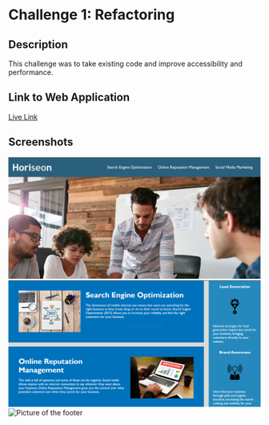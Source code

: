 # Challenge 1: Refactoring
## Description
This challenge was to take existing code and improve accessibility and performance.
## Link to Web Application
[Live Link]()
## Screenshots
![Picture of the header](./assets/images/header.PNG)
![Picture of the main content](./assets/images/main.png)
![Picture of the footer](./assets/imagesfooter.png)
